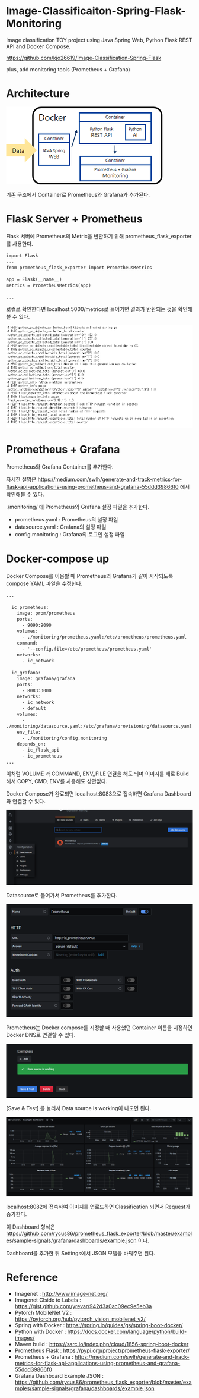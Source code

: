 # Image-Classificaiton-Spring-Flask-Monitoring

Image classification TOY project using Java Spring Web, Python Flask REST API and Docker Compose.

https://github.com/kjo26619/Image-Classification-Spring-Flask

plus, add monitoring tools (Prometheus + Grafana)

# Architecture

![imageArch](https://github.com/kjo26619/Image-Classification-Spring-Flask/blob/main/img/arch.png)

기존 구조에서 Container로 Prometheus와 Grafana가 추가된다.

# Flask Server + Prometheus

Flask 서버에 Prometheus의 Metric을 반환하기 위해 prometheus_flask_exporter 를 사용한다.

```
import Flask
...
from prometheus_flask_exporter import PrometheusMetrics

app = Flask(__name__)
metrics = PrometheusMetrics(app)

...

```

로컬로 확인한다면 localhost:5000/metrics로 들어가면 결과가 반환되는 것을 확인해볼 수 있다.

![image1](https://github.com/kjo26619/Image-Classification-Spring-Flask/blob/main/img/flask.PNG)

# Prometheus + Grafana

Prometheus와 Grafana Container를 추가한다.

자세한 설명은 https://medium.com/swlh/generate-and-track-metrics-for-flask-api-applications-using-prometheus-and-grafana-55ddd39866f0 에서 확인해볼 수 있다.

./monitoring/ 에 Prometheus와 Grafana 설정 파일을 추가한다.

- prometheus.yaml : Prometheus의 설정 파일
- datasource.yaml : Grafana의 설정 파일
- config.monitoring : Grafana의 로그인 설정 파일

# Docker-compose up

Docker Compose를 이용할 때 Prometheus와 Grafana가 같이 시작되도록 compose YAML 파일을 수정한다.

```
...

  ic_prometheus:
    image: prom/prometheus
    ports:
      - 9090:9090
    volumes:
      - ./monitoring/prometheus.yaml:/etc/prometheus/prometheus.yaml
    command:
      - '--config.file=/etc/prometheus/prometheus.yaml'
    networks:
      - ic_network
  
  ic_grafana:
    image: grafana/grafana
    ports: 
      - 8083:3000
    networks:
      - ic_network
      - default
    volumes:
      - ./monitoring/datasource.yaml:/etc/grafana/provisioning/datasource.yaml
    env_file:
      - ./monitoring/config.monitoring
    depends_on:
      - ic_flask_api
      - ic_prometheus
...
```

이처럼 VOLUME 과 COMMAND, ENV_FILE 연결을 해도 되며 이미지를 새로 Build해서 COPY, CMD, ENV를 사용해도 상관없다.

Docker Compose가 완료되면 localhost:8083으로 접속하면 Grafana Dashboard와 연결할 수 있다.

![image2](https://github.com/kjo26619/Image-Classification-Spring-Flask/blob/main/img/grafana1.png)

Datasource로 들어가서 Prometheus를 추가한다.

![image3](https://github.com/kjo26619/Image-Classification-Spring-Flask/blob/main/img/grafana2.PNG)

Prometheus는 Docker compose를 지정할 때 사용했던 Container 이름을 지정하면 Docker DNS로 연결할 수 있다.

![image4](https://github.com/kjo26619/Image-Classification-Spring-Flask/blob/main/img/grafana3.PNG)

[Save & Test] 를 눌러서 Data source is working이 나오면 된다.

![image5](https://github.com/kjo26619/Image-Classification-Spring-Flask/blob/main/img/grafana4.PNG)

localhost:8082에 접속하여 이미지를 업로드하면 Classification 되면서 Request가 증가한다.

이 Dashboard 형식은 https://github.com/rycus86/prometheus_flask_exporter/blob/master/examples/sample-signals/grafana/dashboards/example.json 이다.

Dashboard를 추가한 뒤 Settings에서 JSON 모델을 바꿔주면 된다.

# Reference

- Imagenet : http://www.image-net.org/
- Imagenet Clsidx to Labels : https://gist.github.com/yrevar/942d3a0ac09ec9e5eb3a
- Pytorch MobileNet V2 : https://pytorch.org/hub/pytorch_vision_mobilenet_v2/
- Spring with Docker : https://spring.io/guides/gs/spring-boot-docker/
- Python with Docker : https://docs.docker.com/language/python/build-images/
- Maven build : https://sarc.io/index.php/cloud/1856-spring-boot-docker
- Prometheus Flask : https://pypi.org/project/prometheus-flask-exporter/
- Prometheus + Grafana : https://medium.com/swlh/generate-and-track-metrics-for-flask-api-applications-using-prometheus-and-grafana-55ddd39866f0
- Grafana Dashboard Example JSON : https://github.com/rycus86/prometheus_flask_exporter/blob/master/examples/sample-signals/grafana/dashboards/example.json

